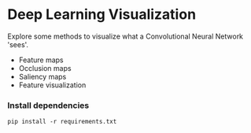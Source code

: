 # Deep Learning Visualization

Explore some methods to visualize what a Convolutional Neural Network 'sees'.

- Feature maps
- Occlusion maps
- Saliency maps
- Feature visualization


### Install dependencies

```
pip install -r requirements.txt
```
